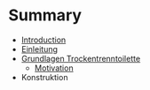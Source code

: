# Summary

* [Introduction](README.md)
* [Einleitung](einleitung.md)
* [Grundlagen Trockentrenntoilette](grundlagen-trockentrenntoilette.md)
  * [Motivation](grundlagen-trockentrenntoilette/motivation.md)
* Konstruktion

